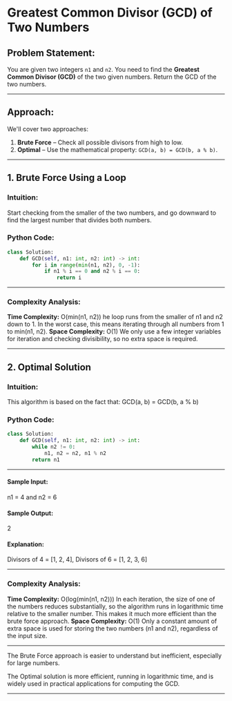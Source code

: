 # Greatest Common Divisor (GCD) of Two Numbers

## Problem Statement:
You are given two integers `n1` and `n2`. You need to find the **Greatest Common Divisor (GCD)** of the two given numbers. Return the GCD of the two numbers.

---

## Approach:
We'll cover two approaches:
1. **Brute Force** – Check all possible divisors from high to low.
2. **Optimal** – Use the mathematical property: `GCD(a, b) = GCD(b, a % b)`.

---

## 1. Brute Force Using a Loop

### Intuition:
Start checking from the smaller of the two numbers, and go downward to find the largest number that divides both numbers.

### Python Code:
```python
class Solution:
    def GCD(self, n1: int, n2: int) -> int:
        for i in range(min(n1, n2), 0, -1):
            if n1 % i == 0 and n2 % i == 0:
                return i

```
---

### Complexity Analysis:
**Time Complexity:** O(min(n1, n2))
he loop runs from the smaller of n1 and n2 down to 1. In the worst case, this means iterating through all numbers from 1 to min(n1, n2).
**Space Complexity:** O(1)
We only use a few integer variables for iteration and checking divisibility, so no extra space is required.

---

## 2. Optimal Solution

### Intuition:
This algorithm is based on the fact that: GCD(a, b) = GCD(b, a % b)

### Python Code:
```python
class Solution:
    def GCD(self, n1: int, n2: int) -> int:
        while n2 != 0:
            n1, n2 = n2, n1 % n2
        return n1

```
---

#### Sample Input:
n1 = 4 and n2 = 6

#### Sample Output:
2

#### Explanation:
Divisors of 4 = [1, 2, 4], Divisors of 6 = [1, 2, 3, 6]

---

### Complexity Analysis:
**Time Complexity:** O(log(min(n1, n2)))
In each iteration, the size of one of the numbers reduces substantially, so the algorithm runs in logarithmic time relative to the smaller number. This makes it much more efficient than the brute force approach.
**Space Complexity:** O(1)
Only a constant amount of extra space is used for storing the two numbers (n1 and n2), regardless of the input size.

---

The Brute Force approach is easier to understand but inefficient, especially for large numbers.

The Optimal solution is more efficient, running in logarithmic time, and is widely used in practical applications for computing the GCD.

---
